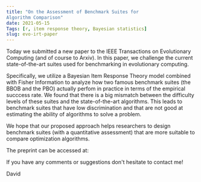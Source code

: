 ```yaml
---
title: "On the Assessment of Benchmark Suites for
Algorithm Comparison"
date: 2021-05-15
Tags: [r, item response theory, Bayesian statistics]
slug: evo-irt-paper
---
```


Today we submitted a new paper to the IEEE Transactions on Evolutionary Computing (and of course to Arxiv). In this paper, we challenge the current state-of-the-art suites used for benchmarking in evolutionary computing.

Specifically, we utilize a Bayesian Item Response Theory model combined with Fisher Information to analyze how two famous benchmark suites (the BBOB and the PBO) actually perfom in practice in terms of the empirical succcess rate. We found that there is a big mismatch between the difficulty levels of these suites and the state-of-the-art algorithms. This leads to benchmark suites that have low discrimination and that are not good at estimating the ability of algorithms to solve a problem.

We hope that our proposed approach helps researchers to design benchmark suites (with a quantitative assessment) that are more suitable to compare optimization algorithms.

The preprint can be accessed at: 

If you have any comments or suggestions don't hesitate to contact me!

David

